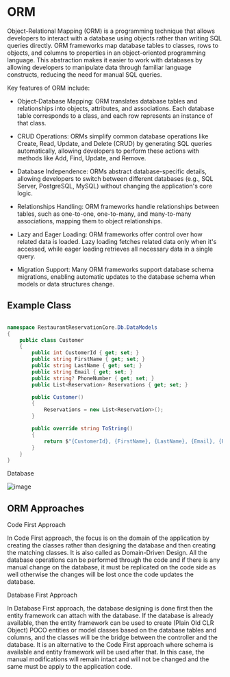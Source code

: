 # ORM

Object-Relational Mapping (ORM) is a programming technique that allows developers to interact with a database using objects rather than writing SQL queries directly. ORM frameworks map database tables to classes, rows to objects, and columns to properties in an object-oriented programming language. This abstraction makes it easier to work with databases by allowing developers to manipulate data through familiar language constructs, reducing the need for manual SQL queries.

Key features of ORM include:

- Object-Database Mapping: ORM translates database tables and relationships into objects, attributes, and associations. Each database table corresponds to a class, and each row represents an instance of that class.

- CRUD Operations: ORMs simplify common database operations like Create, Read, Update, and Delete (CRUD) by generating SQL queries automatically, allowing developers to perform these actions with methods like Add, Find, Update, and Remove.

- Database Independence: ORMs abstract database-specific details, allowing developers to switch between different databases (e.g., SQL Server, PostgreSQL, MySQL) without changing the application's core logic.

- Relationships Handling: ORM frameworks handle relationships between tables, such as one-to-one, one-to-many, and many-to-many associations, mapping them to object relationships.

- Lazy and Eager Loading: ORM frameworks offer control over how related data is loaded. Lazy loading fetches related data only when it's accessed, while eager loading retrieves all necessary data in a single query.

- Migration Support: Many ORM frameworks support database schema migrations, enabling automatic updates to the database schema when models or data structures change.

## Example Class

```csharp

namespace RestaurantReservationCore.Db.DataModels
{
    public class Customer
    {
        public int CustomerId { get; set; }
        public string FirstName { get; set; }
        public string LastName { get; set; }
        public string Email { get; set; }
        public string? PhoneNumber { get; set; }
        public List<Reservation> Reservations { get; set; }

        public Customer()
        {
            Reservations = new List<Reservation>();
        }

        public override string ToString()
        {
            return $"{CustomerId}, {FirstName}, {LastName}, {Email}, {PhoneNumber}";
        }
    }
}

```

Database

![image](https://github.com/user-attachments/assets/df942d02-2e43-4bd8-8aab-e34b447bd30d)

## ORM Approaches

Code First Approach

In Code First approach, the focus is on the domain of the application by creating the classes rather than designing the database and then creating the matching classes. It is also called as Domain-Driven Design. All the database operations can be performed through the code and if there is any manual change on the database, it must be replicated on the code side as well otherwise the changes will be lost once the code updates the database.

Database First Approach

In Database First approach, the database designing is done first then the entity framework can attach with the database. If the database is already available, then the entity framework can be used to create (Plain Old CLR Object) POCO entities or model classes based on the database tables and columns, and the classes will be the bridge between the controller and the database. It is an alternative to the Code First approach where schema is available and entity framework will be used after that. In this case, the manual modifications will remain intact and will not be changed and the same must be apply to the application code.
